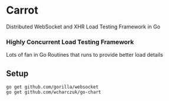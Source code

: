# Carrot
Distributed WebSocket and XHR Load Testing Framework in Go

### Highly Concurrent Load Testing Framework
Lots of fan in Go Routines that runs to provide better load details

## Setup
```
go get github.com/gorilla/websocket
go get github.com/wcharczuk/go-chart
```

